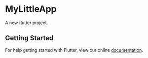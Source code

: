 # MyLittleApp

A new flutter project.

## Getting Started

For help getting started with Flutter, view our online
[documentation](http://flutter.io/).
